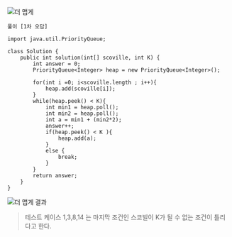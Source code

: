   
![더 맵게](https://user-images.githubusercontent.com/73986336/199422870-8fd50cfe-18fc-4871-bb10-e54ac93ae53e.jpg)

```
풀이 [1차 오답]

import java.util.PriorityQueue;

class Solution {
    public int solution(int[] scoville, int K) {
        int answer = 0;
        PriorityQueue<Integer> heap = new PriorityQueue<Integer>();
        
        for(int i =0; i<scoville.length ; i++){
            heap.add(scoville[i]);
        }
        while(heap.peek() < K){
            int min1 = heap.poll();
            int min2 = heap.poll();
            int a = min1 + (min2*2);
            answer++; 
            if(heap.peek() < K ){
                heap.add(a);
            }
            else {
                break;
            }
        }
        return answer;
    }
}
```
![더 맵게 결과](https://user-images.githubusercontent.com/73986336/199422743-d7d7a1a9-b974-40bc-9532-23152d8f1633.jpg)
> 테스트 케이스 1,3,8,14 는 마지막 조건인 스코빌이 K가 될 수 없는 조건이 틀리다고 한다.


